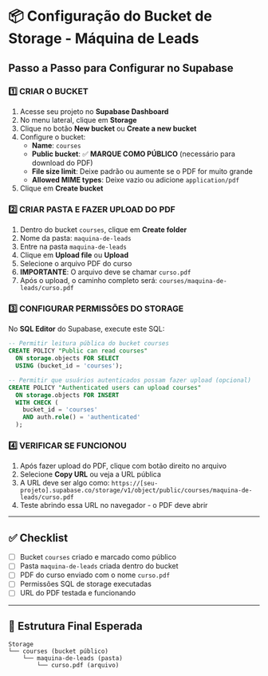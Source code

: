 # 📦 Configuração do Bucket de Storage - Máquina de Leads

## Passo a Passo para Configurar no Supabase

### 1️⃣ CRIAR O BUCKET

1. Acesse seu projeto no **Supabase Dashboard**
2. No menu lateral, clique em **Storage**
3. Clique no botão **New bucket** ou **Create a new bucket**
4. Configure o bucket:
   - **Name**: `courses`
   - **Public bucket**: ✅ **MARQUE COMO PÚBLICO** (necessário para download do PDF)
   - **File size limit**: Deixe padrão ou aumente se o PDF for muito grande
   - **Allowed MIME types**: Deixe vazio ou adicione `application/pdf`
5. Clique em **Create bucket**

### 2️⃣ CRIAR PASTA E FAZER UPLOAD DO PDF

1. Dentro do bucket `courses`, clique em **Create folder**
2. Nome da pasta: `maquina-de-leads`
3. Entre na pasta `maquina-de-leads`
4. Clique em **Upload file** ou **Upload**
5. Selecione o arquivo PDF do curso
6. **IMPORTANTE**: O arquivo deve se chamar `curso.pdf`
7. Após o upload, o caminho completo será: `courses/maquina-de-leads/curso.pdf`

### 3️⃣ CONFIGURAR PERMISSÕES DO STORAGE

No **SQL Editor** do Supabase, execute este SQL:

```sql
-- Permitir leitura pública do bucket courses
CREATE POLICY "Public can read courses"
  ON storage.objects FOR SELECT
  USING (bucket_id = 'courses');

-- Permitir que usuários autenticados possam fazer upload (opcional)
CREATE POLICY "Authenticated users can upload courses"
  ON storage.objects FOR INSERT
  WITH CHECK (
    bucket_id = 'courses' 
    AND auth.role() = 'authenticated'
  );
```

### 4️⃣ VERIFICAR SE FUNCIONOU

1. Após fazer upload do PDF, clique com botão direito no arquivo
2. Selecione **Copy URL** ou veja a URL pública
3. A URL deve ser algo como: `https://[seu-projeto].supabase.co/storage/v1/object/public/courses/maquina-de-leads/curso.pdf`
4. Teste abrindo essa URL no navegador - o PDF deve abrir

---

## ✅ Checklist

- [ ] Bucket `courses` criado e marcado como público
- [ ] Pasta `maquina-de-leads` criada dentro do bucket
- [ ] PDF do curso enviado com o nome `curso.pdf`
- [ ] Permissões SQL de storage executadas
- [ ] URL do PDF testada e funcionando

---

## 🎯 Estrutura Final Esperada

```
Storage
└── courses (bucket público)
    └── maquina-de-leads (pasta)
        └── curso.pdf (arquivo)
```

